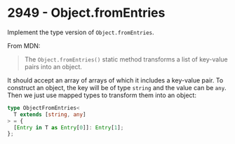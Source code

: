 # 2949 - Object.fromEntries

Implement the type version of `Object.fromEntries`.

From MDN:

> The `Object.fromEntries()` static method transforms a list of key-value pairs into an object.

It should accept an array of arrays of which it includes a key-value pair. To construct an object, the key will be of type `string` and the value can be `any`. Then we just use mapped types to transform them into an object:

```typescript
type ObjectFromEntries<
  T extends [string, any]
> = {
  [Entry in T as Entry[0]]: Entry[1];
};
```
